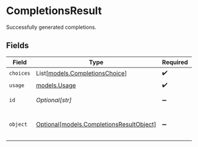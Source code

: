 # CompletionsResult

Successfully generated completions.


## Fields

| Field                                                                            | Type                                                                             | Required                                                                         | Description                                                                      |
| -------------------------------------------------------------------------------- | -------------------------------------------------------------------------------- | -------------------------------------------------------------------------------- | -------------------------------------------------------------------------------- |
| `choices`                                                                        | List[[models.CompletionsChoice](../models/completionschoice.md)]                 | :heavy_check_mark:                                                               | N/A                                                                              |
| `usage`                                                                          | [models.Usage](../models/usage.md)                                               | :heavy_check_mark:                                                               | N/A                                                                              |
| `id`                                                                             | *Optional[str]*                                                                  | :heavy_minus_sign:                                                               | A unique ID of the completion.                                                   |
| `object`                                                                         | [Optional[models.CompletionsResultObject]](../models/completionsresultobject.md) | :heavy_minus_sign:                                                               | The object type, which is always set to `text_completion`.                       |